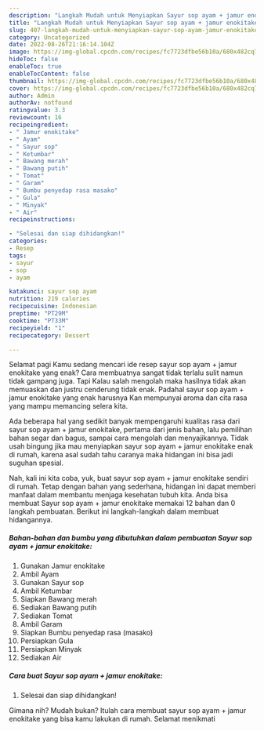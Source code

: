 ```yaml
---
description: "Langkah Mudah untuk Menyiapkan Sayur sop ayam + jamur enokitake yang Bisa Manjain Lidah, Buat Buka Puasa Bisa Manjain Lidah"
title: "Langkah Mudah untuk Menyiapkan Sayur sop ayam + jamur enokitake yang Bisa Manjain Lidah, Buat Buka Puasa Bisa Manjain Lidah"
slug: 407-langkah-mudah-untuk-menyiapkan-sayur-sop-ayam-jamur-enokitake-yang-bisa-manjain-lidah-buat-buka-puasa-bisa-manjain-lidah
category: Uncategorized
date: 2022-08-26T21:16:14.104Z
image: https://img-global.cpcdn.com/recipes/fc7723dfbe56b10a/680x482cq70/sayur-sop-ayam-jamur-enokitake-foto-resep-utama.jpg
hideToc: false
enableToc: true
enableTocContent: false
thumbnail: https://img-global.cpcdn.com/recipes/fc7723dfbe56b10a/680x482cq70/sayur-sop-ayam-jamur-enokitake-foto-resep-utama.jpg
cover: https://img-global.cpcdn.com/recipes/fc7723dfbe56b10a/680x482cq70/sayur-sop-ayam-jamur-enokitake-foto-resep-utama.jpg
author: Admin
authorAv: notfound
ratingvalue: 3.3
reviewcount: 16
recipeingredient:
- " Jamur enokitake"
- " Ayam"
- " Sayur sop"
- " Ketumbar"
- " Bawang merah"
- " Bawang putih"
- " Tomat"
- " Garam"
- " Bumbu penyedap rasa masako"
- " Gula"
- " Minyak"
- " Air"
recipeinstructions:

- "Selesai dan siap dihidangkan!"
categories:
- Resep
tags:
- sayur
- sop
- ayam

katakunci: sayur sop ayam 
nutrition: 219 calories
recipecuisine: Indonesian
preptime: "PT29M"
cooktime: "PT33M"
recipeyield: "1"
recipecategory: Dessert

---
```



Selamat pagi Kamu sedang mencari ide resep sayur sop ayam + jamur enokitake yang enak? Cara membuatnya sangat tidak terlalu sulit namun tidak gampang juga. Tapi Kalau salah mengolah maka hasilnya tidak akan memuaskan dan justru cenderung tidak enak. Padahal sayur sop ayam + jamur enokitake yang enak harusnya Kan mempunyai aroma dan cita rasa yang mampu memancing selera kita.


Ada beberapa hal yang sedikit banyak mempengaruhi kualitas rasa dari sayur sop ayam + jamur enokitake, pertama dari jenis bahan, lalu pemilihan bahan segar dan bagus, sampai cara mengolah dan menyajikannya. Tidak usah bingung jika mau menyiapkan sayur sop ayam + jamur enokitake enak di rumah, karena asal sudah tahu caranya maka hidangan ini bisa jadi suguhan spesial.




Nah, kali ini kita coba, yuk, buat sayur sop ayam + jamur enokitake sendiri di rumah. Tetap dengan bahan yang sederhana, hidangan ini dapat memberi manfaat dalam membantu menjaga kesehatan tubuh kita. Anda bisa membuat Sayur sop ayam + jamur enokitake memakai 12 bahan dan 0 langkah pembuatan. Berikut ini langkah-langkah dalam membuat hidangannya.

<!--inarticleads1-->

##### Bahan-bahan dan bumbu yang dibutuhkan dalam pembuatan Sayur sop ayam + jamur enokitake:

1. Gunakan  Jamur enokitake
1. Ambil  Ayam
1. Gunakan  Sayur sop
1. Ambil  Ketumbar
1. Siapkan  Bawang merah
1. Sediakan  Bawang putih
1. Sediakan  Tomat
1. Ambil  Garam
1. Siapkan  Bumbu penyedap rasa (masako)
1. Persiapkan  Gula
1. Persiapkan  Minyak
1. Sediakan  Air




<!--inarticleads2-->

##### Cara buat Sayur sop ayam + jamur enokitake:


1. Selesai dan siap dihidangkan!



Gimana nih? Mudah bukan? Itulah cara membuat sayur sop ayam + jamur enokitake yang bisa kamu lakukan di rumah. Selamat menikmati
